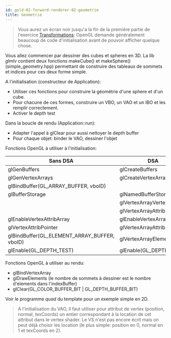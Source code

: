 ```yaml
---
id: gold-02-forward-renderer-02-geometrie
title: Geometrie
---
```


> Vous aurez un écran noir jusqu'a la fin de la première partie de l'exercice [Transformations](/02-forward-shading/transformations/): OpenGL demande généralement beaucoup de code d'initialisation avant de pouvoir afficher quelque chose.

Vous allez commencer par dessiner des cubes et spheres en 3D. La lib *glmlv* contient deux fonctions makeCube() et makeSphere() (simple_geometry.hpp) permettant de construire des tableaux de sommets et indices pour ces deux forme simple.

A l'initialisation (constructeur de Application):

- Utiliser ces fonctions pour construire la géométrie d'une sphere et d'un cube.
- Pour chacune de ces formes, construire un VBO, un VAO et un IBO et les remplir correctement.
- Activer le depth test

Dans la boucle de rendu (Application::run):

- Adapter l'appel à glClear pour aussi nettoyer le depth buffer
- Pour chaque objet: binder le VAO, dessiner l'objet

Fonctions OpenGL à utiliser à l'initialisation:

| Sans DSA                             | DSA |
| ------------------------------------ | ----------- |
| glGenBuffers                         | glCreateBuffers |
| glGenVertexArrays                    | glCreateVertexArrays |
| glBindBuffer(GL_ARRAY_BUFFER, vboID) |
| glBufferStorage                      | glNamedBufferStorage |
|                                      | glVertexArrayVertexBuffer |
|                                      | glVertexArrayAttribBinding |
| glEnableVertexAttribArray            | glEnableVertexArrayAttrib |
| glVertexAttribPointer                | glVertexArrayAttribFormat |
| glBindBuffer(GL_ELEMENT_ARRAY_BUFFER, vboID) | glVertexArrayElementBuffer |
| glEnable(GL_DEPTH_TEST)              | glEnable(GL_DEPTH_TEST) |

Fonctions OpenGL à utiliser au rendu:

- glBindVertexArray
- glDrawElements (le nombre de sommets à dessiner est le nombre d'elements dans l'indexBuffer)
- glClear(GL_COLOR_BUFFER_BIT | GL_DEPTH_BUFFER_BIT)

Voir le programme *quad* du template pour un exemple simple en 2D.

> A l'initialisation du VAO, il faut utiliser pour attribut de vertex (position, normal, texCoords) un entier correspondant à la location de cet attribut dans le vertex shader.
Le VS n'est pas encore écrit mais on peut déjà choisir les location (le plus simple: position en 0, normal en 1 et texCoords en 2).